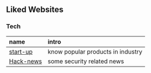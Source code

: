 ## Liked Websites

### Tech
|name| intro|
|:----|:----|
|[start-up](http://www.cyzone.cn/tech/)| know popular products in industry|
|[Hack-news](https://news.ycombinator.com/news)| some security related news|
